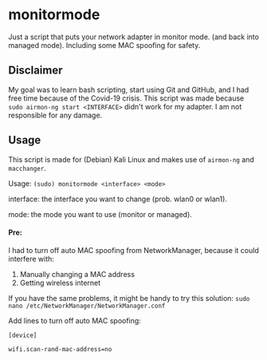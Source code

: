 # monitormode
Just a script that puts your network adapter in monitor mode. (and back into managed mode). Including some MAC spoofing for safety.

## Disclaimer
My goal was to learn bash scripting, start using Git and GitHub, and I had free time because of the Covid-19 crisis. 
This script was made because `sudo airmon-ng start <INTERFACE>` didn't work for my adapter. I am not responsible for any damage.

## Usage
This script is made for (Debian) Kali Linux and makes use of `airmon-ng` and `macchanger`.

Usage: `(sudo) monitormode <interface> <mode>`

interface: the interface you want to change (prob. wlan0 or wlan1).

mode: the mode you want to use (monitor or managed).

#### Pre:
I had to turn off auto MAC spoofing from NetworkManager, because it could interfere with:
1) Manually changing a MAC address
2) Getting wireless internet

If you have the same problems, it might be handy to try this solution: `sudo nano /etc/NetworkManager/NetworkManager.conf`

Add lines to turn off auto MAC spoofing:

`[device]`

`wifi.scan-rand-mac-address=no`
